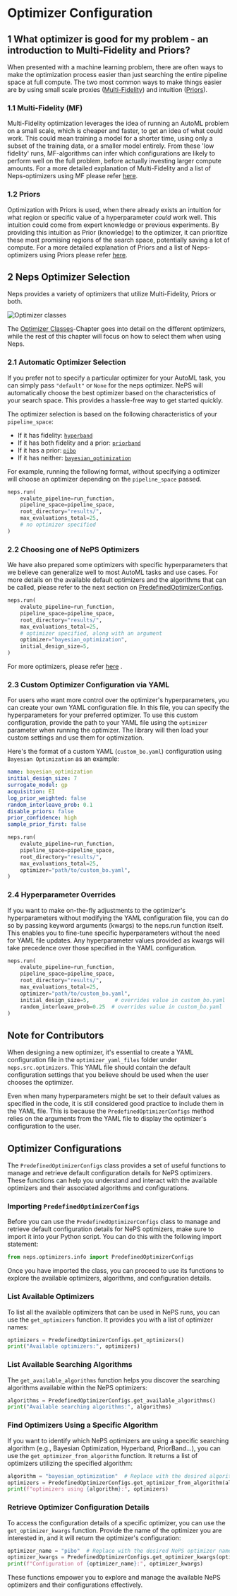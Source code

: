 # Optimizer Configuration

## 1 What optimizer is good for my problem - an introduction to Multi-Fidelity and Priors?

When presented with a machine learning problem, there are often ways to make the optimization process easier than just searching the entire pipeline space at full compute. The two most common ways to make things easier are by using small scale proxies ([Multi-Fidelity](#11-multi-fidelity-mf)) and intuition ([Priors](#12-priors)).

### 1.1 Multi-Fidelity (MF)

Multi-Fidelity optimization leverages the idea of running an AutoML problem on a small scale, which is cheaper and faster, to get an idea of what could work. This could mean training a model for a shorter time, using only a subset of the training data, or a smaller model entirely. From these 'low fidelity' runs, MF-algorithms can infer which configurations are likely to perform well on the full problem, before actually investing larger compute amounts.
For a more detailed explanation of Multi-Fidelity and a list of Neps-optimizers using MF please refer [here](../reference/search_algorithms/multifidelity.md).


### 1.2 Priors

Optimization with Priors is used, when there already exists an intuition for what region or specific value of a hyperparameter _could_ work well. This intuition could come from expert knowledge or previous experiments. By providing this intuition as Prior (knowledge) to the optimizer, it can prioritize these most promising regions of the search space, potentially saving a lot of compute. For a more detailed explanation of Priors and a list of Neps-optimizers using Priors please refer [here](../reference/search_algorithms/prior.md).

## 2 Neps Optimizer Selection

Neps provides a variety of optimizers that utilize Multi-Fidelity, Priors or both.

![Optimizer classes](../doc_images/optimizers/venn_dia.svg)

The [Optimizer Classes](../reference/search_algorithms)-Chapter goes into detail on the different optimizers, while the rest of this chapter will focus on how to select them when using Neps.

### 2.1 Automatic Optimizer Selection

If you prefer not to specify a particular optimizer for your AutoML task, you can simply pass `"default"` or `None`
for the neps optimizer. NePS will automatically choose the best optimizer based on the characteristics of your search
space. This provides a hassle-free way to get started quickly.

The optimizer selection is based on the following characteristics of your `pipeline_space`:

- If it has fidelity: [`hyperband`](../reference/search_algorithms/multifidelity.md#2-hyperband)
- If it has both fidelity and a prior: [`priorband`](../reference/search_algorithms/multifidelity_prior.md#1-priorband)
- If it has a prior: [`pibo`](../reference/search_algorithms/prior.md#1-pibo)
- If it has neither: [`bayesian_optimization`](../reference/search_algorithms/bayesian_optimization.md)

For example, running the following format, without specifying a optimizer will choose an optimizer depending on
the `pipeline_space` passed.
```python
neps.run(
    evalute_pipeline=run_function,
    pipeline_space=pipeline_space,
    root_directory="results/",
    max_evaluations_total=25,
    # no optimizer specified
)
```

### 2.2 Choosing one of NePS Optimizers

We have also prepared some optimizers with specific hyperparameters that we believe can generalize well to most AutoML
tasks and use cases. For more details on the available default optimizers and the algorithms that can be called,
please refer to the next section on [PredefinedOptimizerConfigs](#optimizer-configurations).

```python
neps.run(
    evalute_pipeline=run_function,
    pipeline_space=pipeline_space,
    root_directory="results/",
    max_evaluations_total=25,
    # optimizer specified, along with an argument
    optimizer="bayesian_optimization",
    initial_design_size=5,
)
```

For more optimizers, please refer [here](#list-available-optimizers) .

### 2.3 Custom Optimizer Configuration via YAML

For users who want more control over the optimizer's hyperparameters, you can create your own YAML configuration file.
In this file, you can specify the hyperparameters for your preferred optimizer. To use this custom configuration,
provide the path to your YAML file using the `optimizer` parameter when running the optimizer.
The library will then load your custom settings and use them for optimization.

Here's the format of a custom YAML (`custom_bo.yaml`) configuration using `Bayesian Optimization` as an example:

```yaml
name: bayesian_optimization
initial_design_size: 7
surrogate_model: gp
acquisition: EI
log_prior_weighted: false
random_interleave_prob: 0.1
disable_priors: false
prior_confidence: high
sample_prior_first: false
```

```python
neps.run(
    evalute_pipeline=run_function,
    pipeline_space=pipeline_space,
    root_directory="results/",
    max_evaluations_total=25,
    optimizer="path/to/custom_bo.yaml",
)
```

### 2.4 Hyperparameter Overrides

If you want to make on-the-fly adjustments to the optimizer's hyperparameters without modifying the YAML configuration
file, you can do so by passing keyword arguments (kwargs) to the neps.run function itself. This enables you to fine-tune
specific hyperparameters without the need for YAML file updates. Any hyperparameter values provided as kwargs will take
precedence over those specified in the YAML configuration.

```python
neps.run(
    evalute_pipeline=run_function,
    pipeline_space=pipeline_space,
    root_directory="results/",
    max_evaluations_total=25,
    optimizer="path/to/custom_bo.yaml",
    initial_design_size=5,        # overrides value in custom_bo.yaml
    random_interleave_prob=0.25  # overrides value in custom_bo.yaml
)
```



## Note for Contributors

When designing a new optimizer, it's essential to create a YAML configuration file in the `optimizer_yaml_files` folder under `neps.src.optimizers`. This YAML file should contain the default configuration settings that you believe should be used when the user chooses the optimizer.

Even when many hyperparameters might be set to their default values as specified in the code, it is still considered good practice to include them in the YAML file. This is because the `PredefinedOptimizerConfigs` method relies on the arguments from the YAML file to display the optimizer's configuration to the user.

## Optimizer Configurations

The `PredefinedOptimizerConfigs` class provides a set of useful functions to manage and retrieve default configuration details for NePS optimizers. These functions can help you understand and interact with the available optimizers and their associated algorithms and configurations.

### Importing `PredefinedOptimizerConfigs`

Before you can use the `PredefinedOptimizerConfigs` class to manage and retrieve default configuration details for NePS optimizers, make sure to import it into your Python script. You can do this with the following import statement:

```python
from neps.optimizers.info import PredefinedOptimizerConfigs
```

Once you have imported the class, you can proceed to use its functions to explore the available optimizers, algorithms, and configuration details.

### List Available Optimizers

To list all the available optimizers that can be used in NePS runs, you can use the `get_optimizers` function. It provides you with a list of optimizer names:

```python
optimizers = PredefinedOptimizerConfigs.get_optimizers()
print("Available optimizers:", optimizers)
```

### List Available Searching Algorithms

The `get_available_algorithms` function helps you discover the searching algorithms available within the NePS optimizers:

```python
algorithms = PredefinedOptimizerConfigs.get_available_algorithms()
print("Available searching algorithms:", algorithms)
```

### Find Optimizers Using a Specific Algorithm

If you want to identify which NePS optimizers are using a specific searching algorithm (e.g., Bayesian Optimization, Hyperband, PriorBand...), you can use the `get_optimizer_from_algorithm` function. It returns a list of optimizers utilizing the specified algorithm:

```python
algorithm = "bayesian_optimization"  # Replace with the desired algorithm
optimizers = PredefinedOptimizerConfigs.get_optimizer_from_algorithm(algorithm)
print(f"optimizers using {algorithm}:", optimizers)
```

### Retrieve Optimizer Configuration Details

To access the configuration details of a specific optimizer, you can use the `get_optimizer_kwargs` function. Provide the name of the optimizer you are interested in, and it will return the optimizer's configuration:

```python
optimizer_name = "pibo"  # Replace with the desired NePS optimizer name
optimizer_kwargs = PredefinedOptimizerConfigs.get_optimizer_kwargs(optimizer_name)
print(f"Configuration of {optimizer_name}:", optimizer_kwargs)
```

These functions empower you to explore and manage the available NePS optimizers and their configurations effectively.
